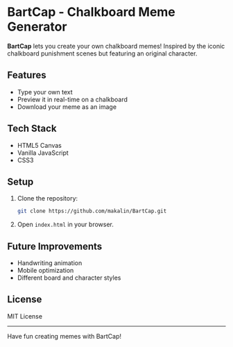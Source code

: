 # BartCap - Chalkboard Meme Generator

**BartCap** lets you create your own chalkboard memes! Inspired by the iconic chalkboard punishment scenes but featuring an original character.

## Features
- Type your own text
- Preview it in real-time on a chalkboard
- Download your meme as an image

## Tech Stack
- HTML5 Canvas
- Vanilla JavaScript
- CSS3

## Setup
1. Clone the repository:
   ```bash
   git clone https://github.com/makalin/BartCap.git
   ```
2. Open `index.html` in your browser.

## Future Improvements
- Handwriting animation
- Mobile optimization
- Different board and character styles

## License
MIT License

---

Have fun creating memes with BartCap!
